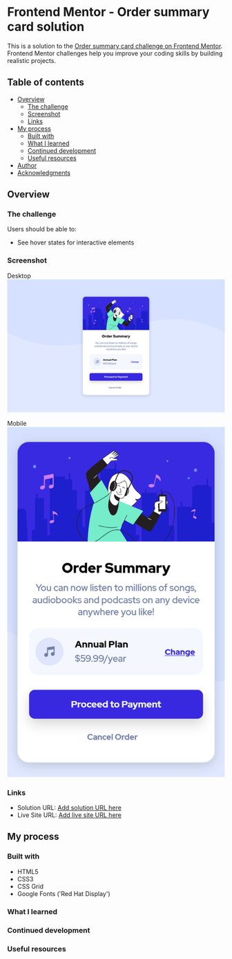 # Frontend Mentor - Order summary card solution

This is a solution to the [Order summary card challenge on Frontend Mentor](https://www.frontendmentor.io/challenges/order-summary-component-QlPmajDUj). Frontend Mentor challenges help you improve your coding skills by building realistic projects. 


## Table of contents

- [Overview](#overview)
  - [The challenge](#the-challenge)
  - [Screenshot](#screenshot)
  - [Links](#links)
- [My process](#my-process)
  - [Built with](#built-with)
  - [What I learned](#what-i-learned)
  - [Continued development](#continued-development)
  - [Useful resources](#useful-resources)
- [Author](#author)
- [Acknowledgments](#acknowledgments)


## Overview

### The challenge
Users should be able to:

- See hover states for interactive elements

### Screenshot
Desktop
![](/screenshots/desktop.png)

Mobile
![](/screenshots/mobile.png)

### Links

- Solution URL: [Add solution URL here](https://your-solution-url.com)
- Live Site URL: [Add live site URL here](https://amitkafle.github.io/FEM-order-summary-component/)

## My process

### Built with
- HTML5
- CSS3
- CSS Grid
- Google Fonts ('Red Hat Display')

### What I learned


### Continued development


### Useful resources